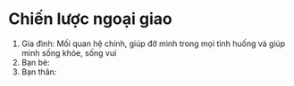 # Chiến lược ngoại giao 
1. Gia đình: Mối quan hệ chính, giúp đỡ mình trong mọi tình huống và giúp mình sống khỏe, sống vui
2. Bạn bè:
3. Bạn thân: